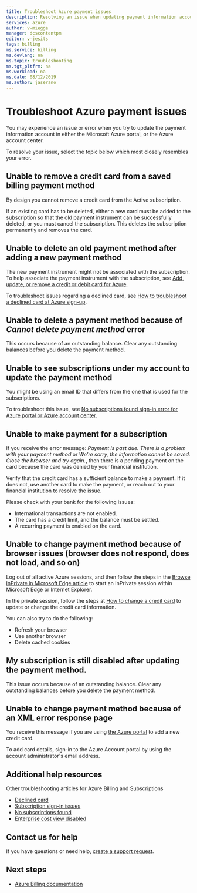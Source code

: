 ```yaml
---
title: Troubleshoot Azure payment issues
description: Resolving an issue when updating payment information account in the Microsoft Azure portal or account center.
services: azure
author: v-miegge
manager: dcscontentpm
editor: v-jesits
tags: billing
ms.service: billing
ms.devlang: na
ms.topic: troubleshooting
ms.tgt_pltfrm: na
ms.workload: na
ms.date: 08/12/2019
ms.author: jaserano
---
```


# Troubleshoot Azure payment issues

You may experience an issue or error when you try to update the payment information account in either the Microsoft Azure portal, or the Azure account center.

To resolve your issue, select the topic below which most closely resembles your error.

## Unable to remove a credit card from a saved billing payment method

By design you cannot remove a credit card from the Active subscription.

If an existing card has to be deleted, either a new card must be added to the subscription so that the old payment instrument can be successfully deleted, or you must cancel the subscription. This deletes the subscription permanently and removes the card.

## Unable to delete an old payment method after adding a new payment method

The new payment instrument might not be associated with the subscription. To help associate the payment instrument with the subscription, see [Add, update, or remove a credit or debit card for Azure](billing-how-to-change-credit-card.md).

To troubleshoot issues regarding a declined card, see [How to troubleshoot a declined card at Azure sign-up](billing-troubleshoot-declined-card.md).

## Unable to delete a payment method because of *Cannot delete payment method* error

This occurs because of an outstanding balance. Clear any outstanding balances before you delete the payment method.

## Unable to see subscriptions under my account to update the payment method

You might be using an email ID that differs from the one that is used for the subscriptions.

To troubleshoot this issue, see [No subscriptions found sign-in error for Azure portal or Azure account center](billing-no-subscriptions-found.md).

## Unable to make payment for a subscription

If you receive the error message: *Payment is past due. There is a problem with your payment method* or *We're sorry, the information cannot be saved. Close the browser and try again.*, then there is a pending payment on the card because the card was denied by your financial institution.

Verify that the credit card has a sufficient balance to make a payment. If it does not, use another card to make the payment, or reach out to your financial institution to resolve the issue.

Please check with your bank for the following issues:

- International transactions are not enabled.
- The card has a credit limit, and the balance must be settled.
- A recurring payment is enabled on the card.

## Unable to change payment method because of browser issues (browser does not respond, does not load, and so on)

Log out of all active Azure sessions, and then follow the steps in the [Browse InPrivate in Microsoft Edge article](https://support.microsoft.com/help/4026200/microsoft-edge-browse-inprivate)  to start an InPrivate session within Microsoft Edge or Internet Explorer.

In the private session, follow the steps at [How to change a credit card](billing-how-to-change-credit-card.md) to update or change the credit card information.

You can also try to do the following:

- Refresh your browser
- Use another browser
- Delete cached cookies

## My subscription is still disabled after updating the payment method.

This issue occurs because of an outstanding balance. Clear any outstanding balances before you delete the payment method.

## Unable to change payment method because of an XML error response page

You receive this message if you are using [the Azure portal](https://portal.azure.com/) to add a new credit card.

To add card details, sign-in to the Azure Account portal by using the account administrator's email address.

## Additional help resources

Other troubleshooting articles for Azure Billing and Subscriptions

- [Declined card](billing-troubleshoot-declined-card.md)
- [Subscription sign-in issues](billing-troubleshoot-sign-in-issue.md)
- [No subscriptions found](billing-no-subscriptions-found.md)
- [Enterprise cost view disabled](billing-enterprise-mgmt-grp-troubleshoot-cost-view.md)

## Contact us for help

If you have questions or need help, [create a support request](https://ms.portal.azure.com/#blade/Microsoft_Azure_Support/HelpAndSupportBlade/newsupportrequest).

## Next steps

- [Azure Billing documentation](index.md)
